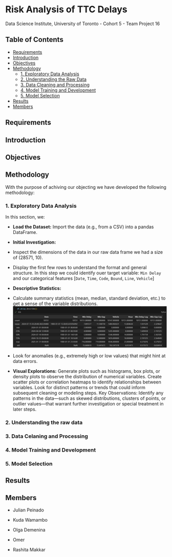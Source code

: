 # Risk Analysis of TTC Delays

Data Science Institute, University of Toronto - Cohort 5 - Team Project 16

## Table of Contents

- [Requirements](#requirements)
- [Introduction](#introduction)
- [Objectives](#objectives)
- [Methodology](#methodology)
  - [1. Exploratory Data Analysis](#1-exploratory-data-analysis)
  - [2. Understanding the Raw Data](#2-understanding-the-raw-data)
  - [3. Data Cleaning and Processing](#3-data-cleaning-and-processing)
  - [4. Model Training and Development](#4-model-training-and-development)
  - [5. Model Selection](#5-model-selection)
- [Results](#results)
- [Members](#members)


## Requirements

## Introduction

## Objectives

## Methodology
With the purpose of achiving our objecting we have developed the following methodology:
###     1. Exploratory Data Analysis

In this section, we:

- **Load the Dataset:** 
Import the data (e.g., from a CSV) into a pandas DataFrame.

- **Initial Investigation:**
- Inspect the dimensions of the data in our raw data frame we had a size of (28571, 10).
- Display the first few rows to understand the format and general structure. In this step we could identify ouer target variable: `Min Delay` and our categorical features [`Date`, `Time`, `Code`, `Bound`, `Line`, `Vehicle`]

- **Descriptive Statistics:**
- Calculate summary statistics (mean, median, standard deviation, etc.) to get a sense of the variable distributions.
![Summary_01](02_data_processing/img/01_DP.jpg)

- Look for anomalies (e.g., extremely high or low values) that might hint at data errors.

- **Visual Explorations:**
Generate plots such as histograms, box plots, or density plots to observe the distribution of numerical variables.
Create scatter plots or correlation heatmaps to identify relationships between variables.
Look for distinct patterns or trends that could inform subsequent cleaning or modeling steps.
Key Observations:
Identify any patterns in the data—such as skewed distributions, clusters of points, or outlier values—that warrant further investigation or special treatment in later steps.

###     2. Understanding the raw data

###     3. Data Celaning and Processing

###     4. Model Training and Development

###     5. Model Selection

## Results

## Members

- Julian Peinado

- Kuda Wamambo

- Olga Demenina

- Omer

- Rashita Makkar





